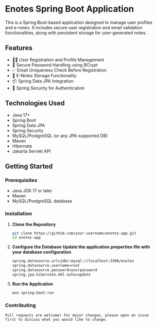 # Enotes Spring Boot Application

This is a Spring Boot-based application designed to manage user profiles and e-notes. It includes secure user registration and email validation functionalities, along with persistent storage for user-generated notes.

## Features

- 🧑‍💻 User Registration and Profile Management
- 🔐 Secure Password Handling using BCrypt
- ✅ Email Uniqueness Check Before Registration
- 📝 E-Notes Storage Functionality
- 📦 Spring Data JPA Integration
- 🔐 Spring Security for Authentication

## Technologies Used

- Java 17+
- Spring Boot
- Spring Data JPA
- Spring Security
- MySQL/PostgreSQL (or any JPA-supported DB)
- Maven
- Hibernate
- Jakarta Servlet API

## Getting Started

### Prerequisites

- Java JDK 17 or later
- Maven
- MySQL/PostgreSQL database

### Installation

1. **Clone the Repository**
   ```bash
   git clone https://github.com/your-username/enotes-app.git
   cd enotes-app

2. **Configure the Database Update the application.properties file with your database configuration**
    ```bash
    spring.datasource.url=jdbc:mysql://localhost:3306/enotes
    spring.datasource.username=root
    spring.datasource.password=yourpassword
    spring.jpa.hibernate.ddl-auto=update

3. **Run the Application**
    ```bash
    mvn spring-boot:run


### Contributing
    Pull requests are welcome! For major changes, please open an issue first to discuss what you would like to change.
